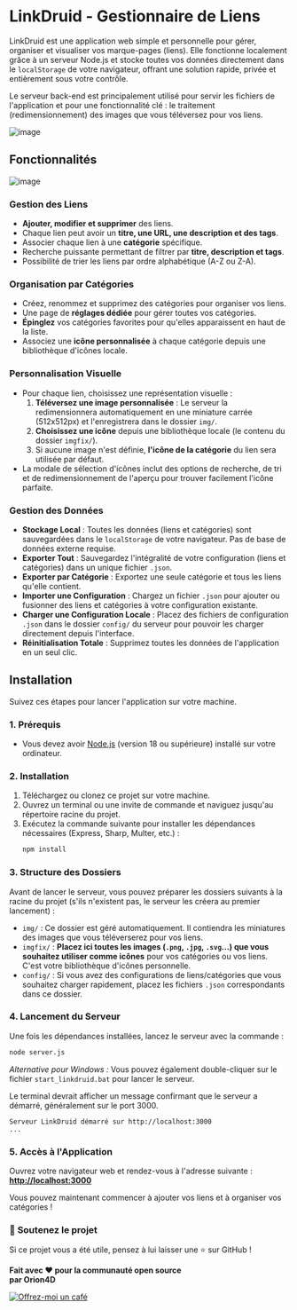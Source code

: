 # LinkDruid - Gestionnaire de Liens
LinkDruid est une application web simple et personnelle pour gérer, organiser et visualiser vos marque-pages (liens). Elle fonctionne localement grâce à un serveur Node.js et stocke toutes vos données directement dans le `localStorage` de votre navigateur, offrant une solution rapide, privée et entièrement sous votre contrôle.

Le serveur back-end est principalement utilisé pour servir les fichiers de l'application et pour une fonctionnalité clé : le traitement (redimensionnement) des images que vous téléversez pour vos liens.

![image](https://github.com/user-attachments/assets/3d47806e-cf9a-4afd-a1f7-31696308efce)

## Fonctionnalités

![image](https://github.com/user-attachments/assets/a3ec9aa4-c1f1-4cba-aa06-2205368f570f)

### Gestion des Liens
*   **Ajouter, modifier et supprimer** des liens.
*   Chaque lien peut avoir un **titre, une URL, une description et des tags**.
*   Associer chaque lien à une **catégorie** spécifique.
*   Recherche puissante permettant de filtrer par **titre, description et tags**.
*   Possibilité de trier les liens par ordre alphabétique (A-Z ou Z-A).

### Organisation par Catégories
*   Créez, renommez et supprimez des catégories pour organiser vos liens.
*   Une page de **réglages dédiée** pour gérer toutes vos catégories.
*   **Épinglez** vos catégories favorites pour qu'elles apparaissent en haut de la liste.
*   Associez une **icône personnalisée** à chaque catégorie depuis une bibliothèque d'icônes locale.

### Personnalisation Visuelle
*   Pour chaque lien, choisissez une représentation visuelle :
    1.  **Téléversez une image personnalisée** : Le serveur la redimensionnera automatiquement en une miniature carrée (512x512px) et l'enregistrera dans le dossier `img/`.
    2.  **Choisissez une icône** depuis une bibliothèque locale (le contenu du dossier `imgfix/`).
    3.  Si aucune image n'est définie, **l'icône de la catégorie** du lien sera utilisée par défaut.
*   La modale de sélection d'icônes inclut des options de recherche, de tri et de redimensionnement de l'aperçu pour trouver facilement l'icône parfaite.

### Gestion des Données
*   **Stockage Local** : Toutes les données (liens et catégories) sont sauvegardées dans le `localStorage` de votre navigateur. Pas de base de données externe requise.
*   **Exporter Tout** : Sauvegardez l'intégralité de votre configuration (liens et catégories) dans un unique fichier `.json`.
*   **Exporter par Catégorie** : Exportez une seule catégorie et tous les liens qu'elle contient.
*   **Importer une Configuration** : Chargez un fichier `.json` pour ajouter ou fusionner des liens et catégories à votre configuration existante.
*   **Charger une Configuration Locale** : Placez des fichiers de configuration `.json` dans le dossier `config/` du serveur pour pouvoir les charger directement depuis l'interface.
*   **Réinitialisation Totale** : Supprimez toutes les données de l'application en un seul clic.

## Installation

Suivez ces étapes pour lancer l'application sur votre machine.

### 1. Prérequis
*   Vous devez avoir [Node.js](https://nodejs.org/) (version 18 ou supérieure) installé sur votre ordinateur.

### 2. Installation
1.  Téléchargez ou clonez ce projet sur votre machine.
2.  Ouvrez un terminal ou une invite de commande et naviguez jusqu'au répertoire racine du projet.
3.  Exécutez la commande suivante pour installer les dépendances nécessaires (Express, Sharp, Multer, etc.) :
    ```bash
    npm install
    ```

### 3. Structure des Dossiers
Avant de lancer le serveur, vous pouvez préparer les dossiers suivants à la racine du projet (s'ils n'existent pas, le serveur les créera au premier lancement) :

*   `img/` : Ce dossier est géré automatiquement. Il contiendra les miniatures des images que vous téléverserez pour vos liens.
*   `imgfix/` : **Placez ici toutes les images (`.png`, `.jpg`, `.svg`...) que vous souhaitez utiliser comme icônes** pour vos catégories ou vos liens. C'est votre bibliothèque d'icônes personnelle.
*   `config/` : Si vous avez des configurations de liens/catégories que vous souhaitez charger rapidement, placez les fichiers `.json` correspondants dans ce dossier.

### 4. Lancement du Serveur
Une fois les dépendances installées, lancez le serveur avec la commande :
```bash
node server.js
```
*Alternative pour Windows :* Vous pouvez également double-cliquer sur le fichier `start_linkdruid.bat` pour lancer le serveur.

Le terminal devrait afficher un message confirmant que le serveur a démarré, généralement sur le port 3000.
```
Serveur LinkDruid démarré sur http://localhost:3000
...
```

### 5. Accès à l'Application
Ouvrez votre navigateur web et rendez-vous à l'adresse suivante :
[**http://localhost:3000**](http://localhost:3000)

Vous pouvez maintenant commencer à ajouter vos liens et à organiser vos catégories !

### 🌟 **Soutenez le projet**

Si ce projet vous a été utile, pensez à lui laisser une ⭐ sur GitHub !

**Fait avec ❤️ pour la communauté open source**  
**par Orion4D**

[![Offrez-moi un café](https://ko-fi.com/img/githubbutton_sm.svg)](https://ko-fi.com/orion4d)

</div>

